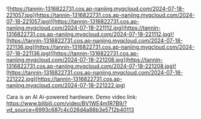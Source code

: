 ![https://tannin-1316822731.cos.ap-nanjing.myqcloud.com/2024-07-18-221057.jpg](https://tannin-1316822731.cos.ap-nanjing.myqcloud.com/2024-07-18-221057.jpg)![https://tannin-1316822731.cos.ap-nanjing.myqcloud.com/2024-07-18-221112.jpg](https://tannin-1316822731.cos.ap-nanjing.myqcloud.com/2024-07-18-221112.jpg)![https://tannin-1316822731.cos.ap-nanjing.myqcloud.com/2024-07-18-221136.jpg](https://tannin-1316822731.cos.ap-nanjing.myqcloud.com/2024-07-18-221136.jpg)![https://tannin-1316822731.cos.ap-nanjing.myqcloud.com/2024-07-18-221208.jpg](https://tannin-1316822731.cos.ap-nanjing.myqcloud.com/2024-07-18-221208.jpg)![https://tannin-1316822731.cos.ap-nanjing.myqcloud.com/2024-07-18-221222.jpg](https://tannin-1316822731.cos.ap-nanjing.myqcloud.com/2024-07-18-221222.jpg)

Cara is an AI Ai-powered hardware.
Demo video link: https://www.bilibili.com/video/BV1WE4m1R7B9/?vd_source=6993c687c4c026d4a88b3e5712b40113
